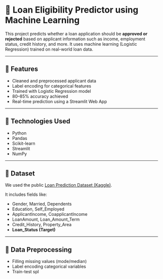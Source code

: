 # 🏦 Loan Eligibility Predictor using Machine Learning

This project predicts whether a loan application should be **approved or rejected** based on applicant information such as income, employment status, credit history, and more. It uses machine learning (Logistic Regression) trained on real-world loan data.

---

## 🚀 Features

- Cleaned and preprocessed applicant data
- Label encoding for categorical features
- Trained with Logistic Regression model
- 80–85% accuracy achieved
- Real-time prediction using a Streamlit Web App

---

## 🧠 Technologies Used

- Python
- Pandas
- Scikit-learn
- Streamlit
- NumPy

---

## 📁 Dataset

We used the public [Loan Prediction Dataset (Kaggle)](https://www.kaggle.com/datasets/altruistdelhite04/loan-prediction-problem-dataset).

It includes fields like:

- Gender, Married, Dependents  
- Education, Self_Employed  
- ApplicantIncome, CoapplicantIncome  
- LoanAmount, Loan_Amount_Term  
- Credit_History, Property_Area  
- **Loan_Status (Target)**

---

## 🧹 Data Preprocessing

- Filling missing values (mode/median)
- Label encoding categorical variables
- Train-test spl
